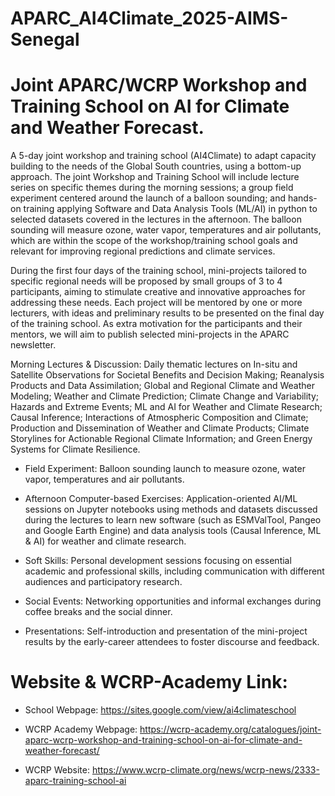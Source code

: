 # APARC_AI4Climate_2025-AIMS-Senegal

# Joint APARC/WCRP Workshop and Training School on AI for Climate and Weather Forecast.

A 5-day joint workshop and training school (AI4Climate) to adapt capacity building to the needs of the Global South countries, using a bottom-up approach.
The joint Workshop and Training School will include lecture series on specific themes during the morning sessions; a group field experiment centered around the launch of a balloon sounding; and hands-on training applying Software and Data Analysis Tools (ML/AI) in python to selected datasets covered in the lectures in the afternoon. The balloon sounding will measure ozone, water vapor, temperatures and air pollutants, which are within the scope of the workshop/training school goals and relevant for improving regional predictions and climate services. 


During the first four days of the training school, mini-projects tailored to specific regional needs will be proposed by small groups of 3 to 4 participants, aiming to stimulate creative and innovative approaches for addressing these needs. Each project will be mentored by one or more lecturers, with ideas and preliminary results to be presented on the final day of the training school. As extra motivation for the participants and their mentors, we will aim to publish selected mini-projects in the APARC newsletter.


Morning Lectures & Discussion: Daily thematic lectures on In-situ and Satellite Observations for Societal Benefits and Decision Making; Reanalysis Products and Data Assimilation; Global and Regional Climate and Weather Modeling; Weather and Climate Prediction; Climate Change and Variability; Hazards and Extreme Events; ML  and AI for Weather and Climate Research; Causal Inference; Interactions of Atmospheric Composition and Climate; Production and Dissemination of Weather and Climate Products; Climate Storylines for Actionable Regional Climate Information; and Green Energy Systems for Climate Resilience.   

- Field Experiment: Balloon sounding launch to measure ozone, water vapor, temperatures and air pollutants. 

- Afternoon Computer-based Exercises: Application-oriented AI/ML sessions on Jupyter notebooks using methods and datasets discussed during the lectures to learn new software (such as ESMValTool, Pangeo and Google Earth Engine) and data analysis tools (Causal Inference, ML & AI) for weather and climate research.

- Soft Skills: Personal development sessions focusing on essential academic and professional skills, including communication with different audiences and participatory research.

- Social Events: Networking opportunities and informal exchanges during coffee breaks and the social dinner.

- Presentations: Self-introduction and presentation of the mini-project results by the early-career attendees to foster discourse and feedback. 

# Website & WCRP-Academy  Link:

- School Webpage: https://sites.google.com/view/ai4climateschool

- WCRP Academy Webpage: https://wcrp-academy.org/catalogues/joint-aparc-wcrp-workshop-and-training-school-on-ai-for-climate-and-weather-forecast/

- WCRP Website: https://www.wcrp-climate.org/news/wcrp-news/2333-aparc-training-school-ai

